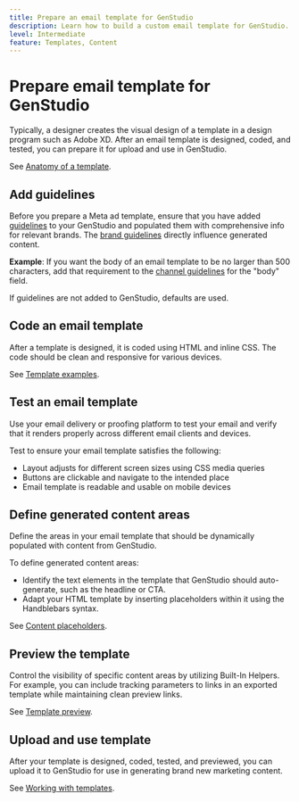 ```yaml
---
title: Prepare an email template for GenStudio
description: Learn how to build a custom email template for GenStudio.
level: Intermediate
feature: Templates, Content
---
```


# Prepare email template for GenStudio

Typically, a designer creates the visual design of a template in a design program such as Adobe XD. After an email template is designed, coded, and tested, you can prepare it for upload and use in GenStudio.

See [Anatomy of a template](/help/user-guide/content/use-templates.md#anatomy-of-a-template).

## Add guidelines

Before you prepare a Meta ad template, ensure that you have added [guidelines](/help/user-guide/guidelines/overview.md) to your GenStudio and populated them with comprehensive info for relevant brands. The [brand guidelines](/help/user-guide/guidelines/brands.md) directly influence generated content.

**Example**: If you want the body of an email template to be no larger than 500 characters, add that requirement to the [channel guidelines](/help/user-guide/guidelines/brands.md#channel-guidelines) for the "body" field.

If guidelines are not added to GenStudio, defaults are used.

## Code an email template

After a template is designed, it is coded using HTML and inline CSS. The code should be clean and responsive for various devices.

See [Template examples](/help/user-guide/content/customize-template.md#template-examples).

## Test an email template

Use your email delivery or proofing platform to test your email and verify that it renders properly across different email clients and devices.

Test to ensure your email template satisfies the following:

* Layout adjusts for different screen sizes using CSS media queries
* Buttons are clickable and navigate to the intended place
* Email template is readable and usable on mobile devices

## Define generated content areas

Define the areas in your email template that should be dynamically populated with content from GenStudio. 

To define generated content areas:

* Identify the text elements in the template that GenStudio should auto-generate, such as the headline or CTA.
* Adapt your HTML template by inserting placeholders within it using the Handblebars syntax.

See [Content placeholders](/help/user-guide/content/customize-template.md#content-placeholders).

## Preview the template

Control the visibility of specific content areas by utilizing Built-In Helpers. For example, you can include tracking parameters to links in an exported template while maintaining clean preview links.

See [Template preview](/help/user-guide/content/customize-template.md#template-preview).

## Upload and use template

After your template is designed, coded, tested, and previewed, you can upload it to GenStudio for use in generating brand new marketing content.

See [Working with templates](use-templates.md).
